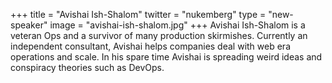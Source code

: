 +++
title = "Avishai Ish-Shalom"
twitter = "nukemberg"
type = "new-speaker"
image = "avishai-ish-shalom.jpg"
+++
Avishai Ish-Shalom is a veteran Ops and a survivor of many production skirmishes. Currently an independent consultant, Avishai helps companies deal with web era operations and scale. In his spare time Avishai is spreading weird ideas and conspiracy theories such as DevOps.